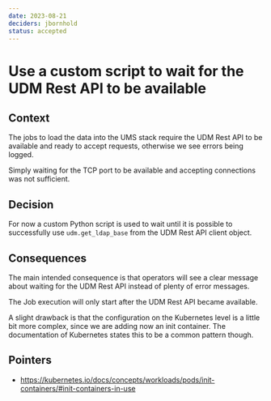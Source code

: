 ```yaml
---
date: 2023-08-21
deciders: jbornhold
status: accepted
---
```


# Use a custom script to wait for the UDM Rest API to be available


## Context

The jobs to load the data into the UMS stack require the UDM Rest API to be
available and ready to accept requests, otherwise we see errors being logged.

Simply waiting for the TCP port to be available and accepting connections was
not sufficient.


## Decision

For now a custom Python script is used to wait until it is possible to
successfully use `udm.get_ldap_base` from the UDM Rest API client object.


## Consequences

The main intended consequence is that operators will see a clear message about
waiting for the UDM Rest API instead of plenty of error messages.

The Job execution will only start after the UDM Rest API became available.

A slight drawback is that the configuration on the Kubernetes level is a little
bit more complex, since we are adding now an init container. The documentation
of Kubernetes states this to be a common pattern though.


## Pointers

- <https://kubernetes.io/docs/concepts/workloads/pods/init-containers/#init-containers-in-use>
